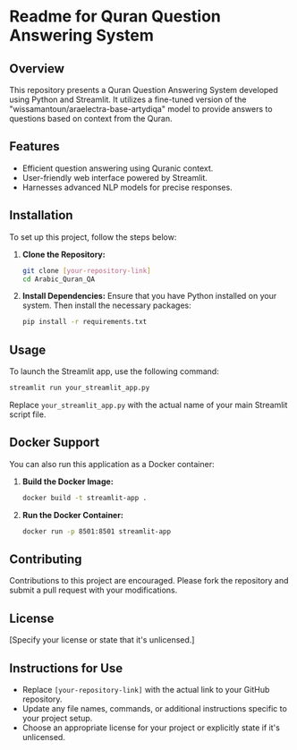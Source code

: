 # Readme for Quran Question Answering System

## Overview

This repository presents a Quran Question Answering System developed using Python and Streamlit. It utilizes a fine-tuned version of the "wissamantoun/araelectra-base-artydiqa" model to provide answers to questions based on context from the Quran.

## Features

- Efficient question answering using Quranic context.
- User-friendly web interface powered by Streamlit.
- Harnesses advanced NLP models for precise responses.

## Installation

To set up this project, follow the steps below:

1. **Clone the Repository:**
    ```bash
    git clone [your-repository-link]
    cd Arabic_Quran_QA
    ```

2. **Install Dependencies:**
   Ensure that you have Python installed on your system. Then install the necessary packages:
    ```bash
    pip install -r requirements.txt
    ```

## Usage

To launch the Streamlit app, use the following command:
```bash
streamlit run your_streamlit_app.py
```
Replace `your_streamlit_app.py` with the actual name of your main Streamlit script file.

## Docker Support

You can also run this application as a Docker container:

1. **Build the Docker Image:**
    ```bash
    docker build -t streamlit-app .
    ```

2. **Run the Docker Container:**
    ```bash
    docker run -p 8501:8501 streamlit-app
    ```

## Contributing

Contributions to this project are encouraged. Please fork the repository and submit a pull request with your modifications.

## License

[Specify your license or state that it's unlicensed.]

## Instructions for Use

- Replace `[your-repository-link]` with the actual link to your GitHub repository.
- Update any file names, commands, or additional instructions specific to your project setup.
- Choose an appropriate license for your project or explicitly state if it's unlicensed.

